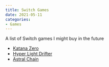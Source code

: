 ```yaml
---
title: Switch Games
date: 2021-05-11
categories:
- Games
---
```

A list of Switch games I might buy in the future

* [Katana Zero](https://www.nintendo.com/games/detail/katana-zero-switch/)
* [Hyper Light Drifter](https://www.nintendo.com/games/detail/hyper-light-drifter-special-edition-switch/)
* [Astral Chain](https://www.nintendo.com/games/detail/astral-chain-switch/)
